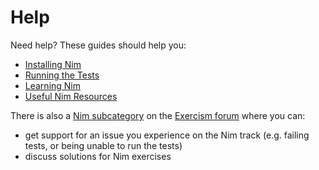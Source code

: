 # Help

Need help? These guides should help you:

- [Installing Nim](https://exercism.org/tracks/nim/installation)
- [Running the Tests](https://exercism.org/tracks/nim/tests)
- [Learning Nim](https://exercism.org/tracks/nim/learning)
- [Useful Nim Resources](https://exercism.org/tracks/nim/resources)

There is also a [Nim subcategory](https://forum.exercism.org/c/programming/nim/97) on the [Exercism forum](https://forum.exercism.org/) where you can:

- get support for an issue you experience on the Nim track (e.g. failing tests, or being unable to run the tests)
- discuss solutions for Nim exercises
